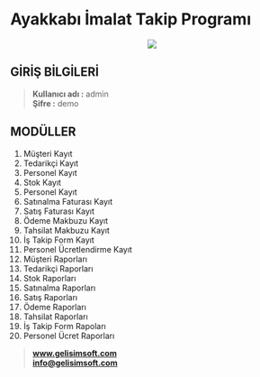 # Ayakkabı İmalat Takip Programı
<p align="center">
  <img src="https://github.com/Gelisimsoft/AyakkabiImalatTakipProgrami-CSharp-/raw/master/AyakkabiProgrami.jpg">
</p>

## GİRİŞ BİLGİLERİ ##
> **Kullanıcı adı	:** admin <br />  **Şifre		:** demo 

## MODÜLLER ##
1. Müşteri Kayıt
2. Tedarikçi Kayıt
3. Personel Kayıt
4. Stok Kayıt
5. Personel Kayıt
6. Satınalma Faturası Kayıt
7. Satış Faturası Kayıt
8. Ödeme Makbuzu Kayıt
9. Tahsilat Makbuzu Kayıt
10. İş Takip Form Kayıt
11. Personel Ücretlendirme Kayıt
12. Müşteri Raporları
13. Tedarikçi Raporları
14. Stok Raporları
15. Satınalma Raporları
16. Satış Raporları
17. Ödeme Raporları
18. Tahsilat Raporları
19. İş Takip Form Rapoları
20. Personel Ücret Raporları

> **www.gelisimsoft.com <br /> info@gelisimsoft.com**


